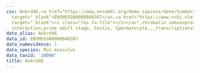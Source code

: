 ```yaml
---
csv: Ankrd46,<a href="https://www.ensembl.org/Homo_sapiens/Gene/Summary?db=core;g=ENSMUSG00000048307"
  target="_blank">ENSMUSG00000048307</a>,<a href="https://www.ncbi.nlm.nih.gov/pubmed/25450459"
  target="_blank"><i class="fas fa-file"></i></a>",chromatin immunoprecipitation assay,direct
  interaction,prime adult stage, testis, Spermatocyte,,,transcriptional regulation,
data_alias: Ankrd46
data_id: ENSMUSG00000048307
data_numevidence: 1
data_species: Mus musculus
data_taxid: '10090'
title: Ankrd46
---
```

